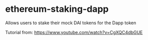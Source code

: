 # ethereum-staking-dapp

Allows users to stake their mock DAI tokens for the Dapp token

Tutorial from: https://www.youtube.com/watch?v=CgXQC4dbGUE
